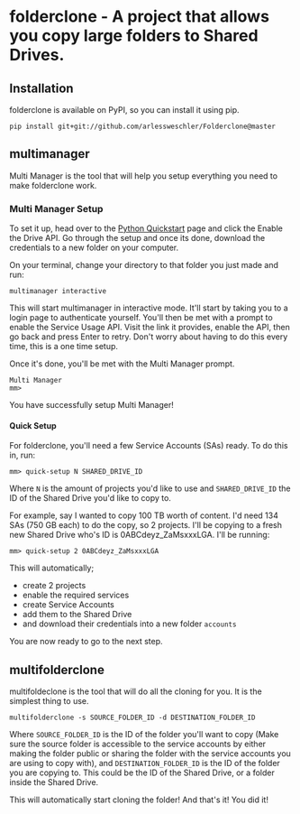 # folderclone - A project that allows you copy large folders to Shared Drives.


## Installation

folderclone is available on PyPI, so you can install it using pip.

    pip install git+git://github.com/arlessweschler/Folderclone@master


## multimanager

Multi Manager is the tool that will help you setup everything you need to make folderclone work.

### Multi Manager Setup
To set it up, head over to the [Python Quickstart](https://developers.google.com/drive/api/v3/quickstart/python) page and click the Enable the Drive API. Go through the setup and once its done, download the credentials to a new folder on your computer.

On your terminal, change your directory to that folder you just made and run:

    multimanager interactive

This will start multimanager in interactive mode. It'll start by taking you to a login page to authenticate yourself. You'll then be met with a prompt to enable the Service Usage API. Visit the link it provides, enable the API, then go back and press Enter to retry. Don't worry about having to do this every time, this is a one time setup.

Once it's done, you'll be met with the Multi Manager prompt.

    Multi Manager
    mm>
You have successfully setup Multi Manager!

#### Quick Setup

For folderclone, you'll need a few Service Accounts (SAs) ready. To do this in, run:

    mm> quick-setup N SHARED_DRIVE_ID

Where `N` is the amount of projects you'd like to use and `SHARED_DRIVE_ID` the ID of the Shared Drive you'd like to copy to.

For example, say I wanted to copy 100 TB worth of content. I'd need 134 SAs (750 GB each) to do the copy, so 2 projects. I'll be copying to a fresh new Shared Drive who's ID is 0ABCdeyz_ZaMsxxxLGA. I'll be running:

    mm> quick-setup 2 0ABCdeyz_ZaMsxxxLGA

This will automatically;
- create 2 projects
- enable the required services
- create Service Accounts
- add them to the Shared Drive
- and download their credentials into a new folder `accounts`

You are now ready to go to the next step.

## multifolderclone

multifoldeclone is the tool that will do all the cloning for you. It is the simplest thing to use.

    multifolderclone -s SOURCE_FOLDER_ID -d DESTINATION_FOLDER_ID

Where `SOURCE_FOLDER_ID` is the ID of the folder you'll want to copy (Make sure the source folder is accessible to the service accounts by either making the folder public or sharing the folder with the service accounts you are using to copy with), and `DESTINATION_FOLDER_ID` is the ID of the folder you are copying to. This could be the ID of the Shared Drive, or a folder inside the Shared Drive.

This will automatically start cloning the folder!
And that's it! You did it!
